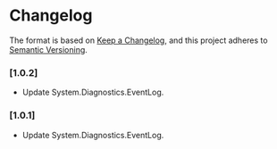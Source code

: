 # Changelog

The format is based on [Keep a Changelog](https://keepachangelog.com/en/1.0.0/), and this project adheres to [Semantic Versioning](https://semver.org/spec/v2.0.0.html).

### [1.0.2]

- Update System.Diagnostics.EventLog.

### [1.0.1]

- Update System.Diagnostics.EventLog.
